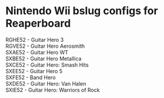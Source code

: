 # Nintendo Wii bslug configs for Reaperboard

RGHE52 - Guitar Hero 3  
RGVE52 - Guitar Hero Aerosmith  
SXAE52 - Guitar Hero WT  
SXBE52 - Guitar Hero Metallica  
SXCE52 - Guitar Hero: Smash Hits  
SXEE52 - Guitar Hero 5  
SXFE52 - Band Hero  
SXDE52 - Guitar Hero: Van Halen  
SXIE52 - Guitar Hero: Warriors of Rock  
